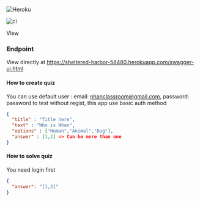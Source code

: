 ![Heroku](https://heroku-badge.herokuapp.com/?app=sheltered-harbor-58480)

![ci](https://github.com/nhannht/web-quizz-angular-backend/actions/workflows/maven.yml/badge.svg)

View 
### Endpoint
View directly at https://sheltered-harbor-58480.herokuapp.com/swagger-ui.html

#### <a name="help1">How to create quiz</a>
You can use default user : email: nhanclassroom@gmail.com, password: password to test without regist, this app use basic auth method
```json 
{
  "title" : "Title here",
  "text" : "Who is Nhan",
  "options" : ["Human","Animal","Bug"],
  "answer" : [1,2] => Can be more than one
}

```
#### <a name="help2">How to solve quiz </a>
You need login first
```json
{
  "answer": "[1,3]" 
}
```
